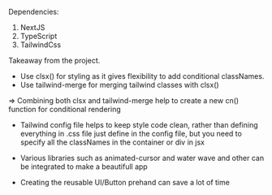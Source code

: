 Dependencies:

1. NextJS
2. TypeScript
3. TailwindCss

Takeaway from the project.

- Use clsx() for styling as it gives flexibility to add conditional classNames.
- Use tailwind-merge for merging tailwind classes with clsx()

=> Combining both clsx and tailwind-merge help to create a new cn() function for conditional rendering

- Tailwind config file helps to keep style code clean, rather than defining everything in .css file just define in the config file, but you need to specify all the classNames in the container or div in jsx

- Various libraries such as animated-cursor and water wave and other can be integrated to make a beautifull app

- Creating the reusable UI/Button prehand can save a lot of time